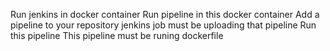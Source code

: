 Run jenkins in docker container
Run pipeline in this docker container
Add a pipeline to your repository
jenkins job must be uploading that pipeline
Run this pipeline
This pipeline must be runing dockerfile    
